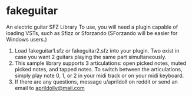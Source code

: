 # fakeguitar
An electric guitar SFZ Library
To use, you will need a plugin capable of loading VSTs, such as Sfizz or Sforzando (SForzando will be easier for Windows users.)
1) Load fakeguitar1.sfz or fakeguitar2.sfz into your plugin. Two exist in case you want 2 guitars playing the same part simultaneously.
2) This sample library supports 3 articulations: open picked notes, muted picked notes, and tapped notes. To switch between the articulations, simply play note 0, 1, or 2 in your midi track or on your midi keyboard.
3) If there are any questions, message u/aprildoll on reddit or send an email to aprildolly@mail.com
